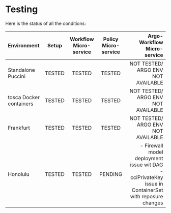 # Testing

Here is the status of all the conditions: 

| Environment             | Setup  | Workflow Micro-service | Policy Micro-service |       Argo-Workflow Micro-service        |
| :---------------------- | :----: | :--------------------: | :------------------: | ---------------------------------------: |
| Standalone Puccini      | TESTED |         TESTED         |        TESTED        |     NOT TESTED/ ARGO ENV NOT AVAILABLE   |
| tosca Docker containers | TESTED |         TESTED         |        TESTED        |     NOT TESTED/ ARGO ENV NOT AVAILABLE   |
| Frankfurt               | TESTED |         TESTED         |        TESTED        |     NOT TESTED/ ARGO ENV NOT AVAILABLE   |
| Honolulu                | TESTED |         TESTED         |        PENDING       | - Firewall model deployment issue wit DAG                                                                                     - cciPrivateKey issue in ContainerSet                                                                                       with reposure changes                  |
